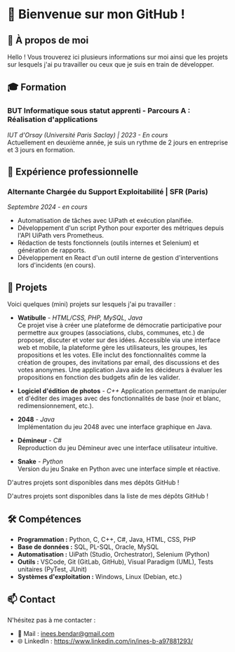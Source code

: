 # 👋 Bienvenue sur mon GitHub !

## 💬 À propos de moi 
Hello ! Vous trouverez ici plusieurs informations sur moi ainsi que les projets sur lesquels j'ai pu travailler ou ceux que je suis en train de développer.

## 🎓 Formation

### BUT Informatique sous statut apprenti - Parcours A : Réalisation d'applications
*IUT d'Orsay (Université Paris Saclay) | 2023 - En cours*   
Actuellement en deuxième année, je suis un rythme de 2 jours en entreprise et 3 jours en formation.


## 💼 Expérience professionnelle

### Alternante Chargée du Support Exploitabilité | SFR (Paris)
*Septembre 2024 - en cours*
- Automatisation de tâches avec UiPath et exécution planifiée.  
- Développement d'un script Python pour exporter des métriques depuis l'API UiPath vers Prometheus.  
- Rédaction de tests fonctionnels (outils internes et Selenium) et génération de rapports.  
- Développement en React d'un outil interne de gestion d'interventions lors d'incidents (en cours).  


## 🚀 Projets

Voici quelques (mini) projets sur lesquels j'ai pu travailler :  

- **Watibulle** - *HTML/CSS, PHP, MySQL, Java*   
Ce projet vise à créer une plateforme de démocratie participative pour permettre aux groupes (associations, clubs, communes, etc.) de proposer, discuter et voter sur des idées. Accessible via une interface web et mobile, la plateforme gère les utilisateurs, les groupes, les propositions et les votes. Elle inclut des fonctionnalités comme la création de groupes, des invitations par email, des discussions et des votes anonymes. Une application Java aide les décideurs à évaluer les propositions en fonction des budgets afin de les valider.

- **Logiciel d'édition de photos** - *C++*
Application permettant de manipuler et d'éditer des images avec des fonctionnalités de base (noir et blanc, redimensionnement, etc.).

- **2048** - *Java*  
  Implémentation du jeu 2048 avec une interface graphique en Java.

- **Démineur** - *C#*  
  Reproduction du jeu Démineur avec une interface utilisateur intuitive.

- **Snake** - *Python*  
  Version du jeu Snake en Python avec une interface simple et réactive.

D'autres projets sont disponibles dans mes dépôts GitHub !

D'autres projets sont disponibles dans la liste de mes dépôts GitHub !


## 🛠️ Compétences

- **Programmation :** Python, C, C++, C#, Java, HTML, CSS, PHP  
- **Base de données :** SQL, PL-SQL, Oracle, MySQL  
- **Automatisation :** UiPath (Studio, Orchestrator), Selenium (Python)  
- **Outils :** VSCode, Git (GitLab, GitHub), Visual Paradigm (UML), Tests unitaires (PyTest, JUnit)  
- **Systèmes d'exploitation :** Windows, Linux (Debian, etc.)  


## 📫 Contact
N'hésitez pas à me contacter : 
- 📧 Mail : inees.bendar@gmail.com
- 🌐 LinkedIn : https://www.linkedin.com/in/ines-b-a97881293/


<!---
bndrbzznysf/bndrbzznysf is a ✨ special ✨ repository because its `README.md` (this file) appears on your GitHub profile.
You can click the Preview link to take a look at your changes.
--->
